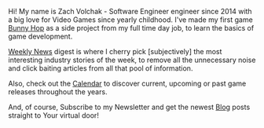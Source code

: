 Hi! My name is Zach Volchak - Software Engineer engineer since 2014 with a big love for Video Games since yearly childhood. I've made my first game [Bunny Hop](https://gamehoundgames.com/projects) as a side project from my full time day job, to learn the basics of game development.

[Weekly News](https://gamehoundgames.com/news) digest is where I cherry pick [subjectively] the most interesting industry stories of the week, to remove all the unnecessary noise and click baiting articles from all that pool of information.

Also, check out the [Calendar](https://gamehoundgames.com/calendar) to discover current, upcoming or past game releases throughout the years. 

And, of course, Subscribe to my Newsletter and get the newest [Blog](https://gamehoundgames.com/blog) posts straight to Your virtual door!
